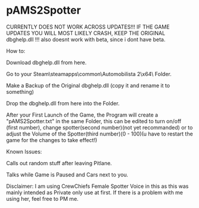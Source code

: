 # pAMS2Spotter


CURRENTLY DOES NOT WORK ACROSS UPDATES!!! IF THE GAME UPDATES YOU WILL MOST LIKELY CRASH, KEEP THE ORIGINAL dbghelp.dll !!! also doesnt work with beta, since i dont have beta.


How to:

  Download dbghelp.dll from here.
  
  Go to your Steam\steamapps\common\Automobilista 2\x64\ Folder.
  
  Make a Backup of the Original dbghelp.dll (copy it and rename it to something)
  
  Drop the dbghelp.dll from here into the Folder.
  
  
  After your First Launch of the Game, the Program will create a "pAMS2Spotter.txt" in the same Folder, this can be edited to turn on/off (first number), change spotter(second number)(not yet recommanded) or to adjust the Volume of the Spotter(third number)(0 - 100)(u have to restart the game for the changes to take effect!)

Known Issues:

  Calls out random stuff after leaving Pitlane.
  
  Talks while Game is Paused and Cars next to you.



Disclaimer: I am using CrewChiefs Female Spotter Voice in this as this was mainly intended as Private only use at first. If there is a problem with me using her, feel free to PM me.
